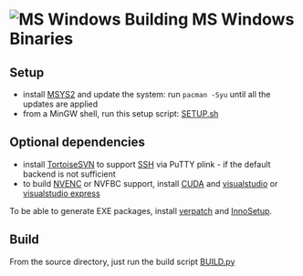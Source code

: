 # ![MS Windows](../images/icons/windows.png) Building MS Windows Binaries

## Setup
* install [MSYS2](https://www.msys2.org/) and update the system: run `pacman -Syu` until all the updates are applied
* from a MinGW shell, run this setup script: [SETUP.sh](https://github.com/Xpra-org/xpra/tree/master/packaging/MSWindows/SETUP.sh)


## Optional dependencies
* install [TortoiseSVN](https://tortoisesvn.net/) to support [SSH](../Network/SSH.md) via PuTTY plink - if the default backend is not sufficient
* to build [NVENC](../Usage/NVENC.md) or NVFBC support, install [CUDA](https://developer.nvidia.com/cuda-downloads) and [visualstudio](https://visualstudio.microsoft.com/) or [visualstudio express](https://visualstudio.microsoft.com/vs/express/)

To be able to generate EXE packages, install [verpatch](https://github.com/pavel-a/ddverpatch) and [InnoSetup](http://www.jrsoftware.org/isinfo.php).


## Build
From the source directory, just run the build script [BUILD.py](https://github.com/Xpra-org/xpra/tree/master/packaging/MSWindows/BUILD.py)
